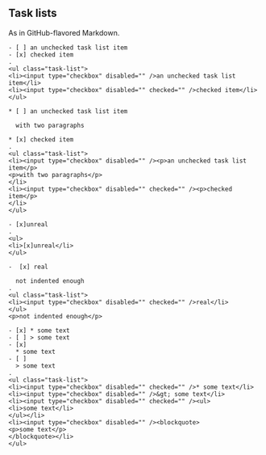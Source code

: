 ## Task lists

As in GitHub-flavored Markdown.

```````````````````````````````` example
- [ ] an unchecked task list item
- [x] checked item
.
<ul class="task-list">
<li><input type="checkbox" disabled="" />an unchecked task list item</li>
<li><input type="checkbox" disabled="" checked="" />checked item</li>
</ul>
````````````````````````````````

```````````````````````````````` example
* [ ] an unchecked task list item

  with two paragraphs

* [x] checked item
.
<ul class="task-list">
<li><input type="checkbox" disabled="" /><p>an unchecked task list item</p>
<p>with two paragraphs</p>
</li>
<li><input type="checkbox" disabled="" checked="" /><p>checked item</p>
</li>
</ul>
````````````````````````````````


```````````````````````````````` example
- [x]unreal
.
<ul>
<li>[x]unreal</li>
</ul>
````````````````````````````````


```````````````````````````````` example
-  [x] real

  not indented enough
.
<ul class="task-list">
<li><input type="checkbox" disabled="" checked="" />real</li>
</ul>
<p>not indented enough</p>
````````````````````````````````


```````````````````````````````` example
- [x] * some text
- [ ] > some text
- [x]
  * some text
- [ ]
  > some text
.
<ul class="task-list">
<li><input type="checkbox" disabled="" checked="" />* some text</li>
<li><input type="checkbox" disabled="" />&gt; some text</li>
<li><input type="checkbox" disabled="" checked="" /><ul>
<li>some text</li>
</ul></li>
<li><input type="checkbox" disabled="" /><blockquote>
<p>some text</p>
</blockquote></li>
</ul>
````````````````````````````````
